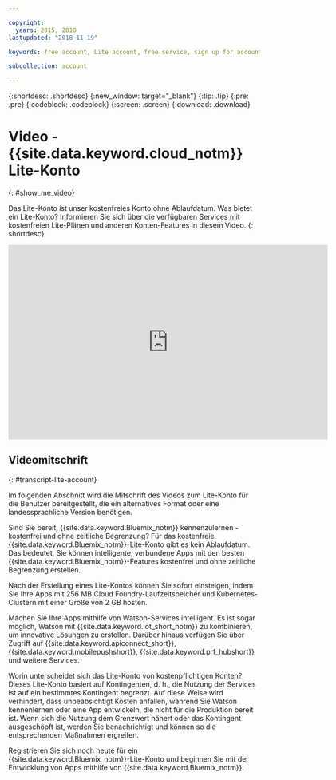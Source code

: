 ```yaml
---

copyright:
  years: 2015, 2018
lastupdated: "2018-11-19"

keywords: free account, Lite account, free service, sign up for account, video

subcollection: account

---
```


{:shortdesc: .shortdesc}
{:new_window: target="_blank"}
{:tip: .tip}
{:pre: .pre}
{:codeblock: .codeblock}
{:screen: .screen}
{:download: .download}

# Video - {{site.data.keyword.cloud_notm}} Lite-Konto
{: #show_me_video}

Das Lite-Konto ist unser kostenfreies Konto ohne Ablaufdatum. Was bietet ein Lite-Konto? Informieren Sie sich über die verfügbaren Services mit kostenfreien Lite-Plänen und anderen Konten-Features in diesem Video.
{: shortdesc}

<p>
  <div class="embed-responsive embed-responsive-16by9">
    <iframe class="embed-responsive-item" id="youtubeplayer" title="IBM Cloud-Lite-Konto" type="text/html" width="640" height="390" src="https://www.youtube.com/embed/0rMYXcbpHbI" frameborder="0" webkitallowfullscreen mozallowfullscreen allowfullscreen> </iframe>
  </div>
</p>

## Videomitschrift
{: #transcript-lite-account}

Im folgenden Abschnitt wird die Mitschrift des Videos zum Lite-Konto für die Benutzer bereitgestellt, die ein alternatives Format oder eine landessprachliche Version benötigen. 

Sind Sie bereit, {{site.data.keyword.Bluemix_notm}} kennenzulernen - kostenfrei und ohne zeitliche Begrenzung? Für das kostenfreie {{site.data.keyword.Bluemix_notm}}-Lite-Konto gibt es kein Ablaufdatum. Das bedeutet, Sie können intelligente, verbundene Apps mit den besten {{site.data.keyword.Bluemix_notm}}-Features kostenfrei und ohne zeitliche Begrenzung erstellen. 

Nach der Erstellung eines Lite-Kontos können Sie sofort einsteigen, indem Sie Ihre Apps mit 256 MB Cloud Foundry-Laufzeitspeicher und Kubernetes-Clustern mit einer Größe von 2 GB hosten. 

Machen Sie Ihre Apps mithilfe von Watson-Services intelligent. Es ist sogar möglich, Watson mit {{site.data.keyword.iot_short_notm}} zu kombinieren, um innovative Lösungen zu erstellen. Darüber hinaus verfügen Sie über Zugriff auf {{site.data.keyword.apiconnect_short}}, {{site.data.keyword.mobilepushshort}}, {{site.data.keyword.prf_hubshort}} und weitere Services. 

Worin unterscheidet sich das Lite-Konto von kostenpflichtigen Konten? Dieses Lite-Konto basiert auf Kontingenten, d. h., die Nutzung der Services ist auf ein bestimmtes Kontingent begrenzt. Auf diese Weise wird verhindert, dass unbeabsichtigt Kosten anfallen, während Sie Watson kennenlernen oder eine App entwickeln, die nicht für die Produktion bereit ist. Wenn sich die Nutzung dem Grenzwert nähert oder das Kontingent ausgeschöpft ist, werden Sie benachrichtigt und können so die entsprechenden Maßnahmen ergreifen. 

Registrieren Sie sich noch heute für ein {{site.data.keyword.Bluemix_notm}}-Lite-Konto und beginnen Sie mit der Entwicklung von Apps mithilfe von {{site.data.keyword.Bluemix_notm}}. 
